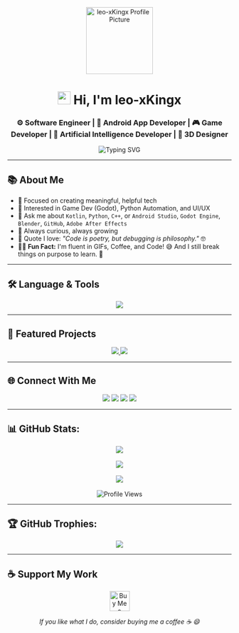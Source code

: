<p align="center">
  <img src="https://github.com/leo-xKingx.png?size=150" width="150" alt="leo-xKingx Profile Picture" />
</p>

<h1 align="center"><img src="https://media.giphy.com/media/hvRJCLFzcasrR4ia7z/giphy.gif" width="29px"> Hi, I'm leo-xKingx</h1>
<h3 align="center">⚙️ Software Engineer | 📱 Android App Developer | 🎮 Game Developer | 🤖 Artificial Intelligence Developer | 🧱 3D Designer</h3>

<p align="center">
  <img src="https://readme-typing-svg.demolab.com?font=Fira+Code&size=20&pause=1000&center=true&vCenter=true&multiline=true&width=600&height=60&lines=I+code+what+I+imagine+🧠;Always+learning+💻;Open+Source+Contributor+🚀" alt="Typing SVG" />
</p>

---

## 📚 About Me

- 🎯 Focused on creating meaningful, helpful tech
- 🧩 Interested in Game Dev (Godot), Python Automation, and UI/UX  
- 💬 Ask me about `Kotlin`, `Python`, `C++`, or `Android Studio`, `Godot Engine`, `Blender`, `GitHub`, `Adobe After Effects` 
- 🌱 Always curious, always growing  
- 🧠 Quote I love: _"Code is poetry, but debugging is philosophy."_ 🤓  
- 🤹‍♂️ **Fun Fact:** I'm fluent in GIFs, Coffee, and Code! 😅 And I still break things on purpose to learn. 🤯

---

## 🛠️ Language & Tools

<p align="center">
  <img src="https://skillicons.dev/icons?i=kotlin,python,cpp,androidstudio,godot,blender,github,aftereffects" />
</p>

---

## 📂 Featured Projects

<p align="center">
  <a href="https://github.com/OmarxKhattab/Calculator">
    <img src="https://github-readme-stats.vercel.app/api/pin/?username=OmarxKhattab&repo=calculator" />
  </a>
  <a href="https://github.com/OmarxKhattab/OmarxKhattab">
    <img src="https://github-readme-stats.vercel.app/api/pin/?username=OmarxKhattab&repo=OmarxKhattab" />
  </a>
</p>

---

## 🌐 Connect With Me

<p align="center">
  <a href="mailto:leoxking.official@gmail.com"><img src="https://img.shields.io/badge/Gmail-D14836?style=for-the-badge&logo=gmail&logoColor=white" /></a>
  <a href="mailto:leo_xKing.official@outlook.com"><img src="https://img.shields.io/badge/Outlook-0078D4?style=for-the-badge&logo=microsoft-outlook&logoColor=white" /></a>
  <a href="https://www.tiktok.com/@leoxking8"><img src="https://img.shields.io/badge/TikTok-010101?style=for-the-badge&logo=tiktok&logoColor=69C9D0" /></a>
  <a href="https://www.youtube.com/@leo_xKing-f7t6c"><img src="https://img.shields.io/badge/YouTube-FF0000?style=for-the-badge&logo=youtube&logoColor=white" /></a>
</p>

---

## 📊 GitHub Stats:

<p align="center">
  <img src="https://github-readme-streak-stats.herokuapp.com/?user=leo-xKingx" />
  <br><br>
  <img src="https://github-readme-stats.vercel.app/api?username=leo-xKingx" />
  <br><br>
  <img src="https://github-readme-stats.vercel.app/api/top-langs/?username=leo-xKingx" />
  <br><br>
  <img src="https://komarev.com/ghpvc/?username=leo-xKingx" alt="Profile Views" />
</p>

---

## 🏆 GitHub Trophies:

<p align="center">
  <img src="https://github-profile-trophy.vercel.app/?username=leo-xKingx" />
</p>

---

## ☕ Support My Work

<p align="center">
  <a href="https://ko-fi.com/leo_xking">
    <img src="https://cdn.ko-fi.com/cdn/kofi3.png?v=3" height="45" alt="Buy Me a Coffee" />
  </a>
</p>

<p align="center"><em>If you like what I do, consider buying me a coffee ☕ 😄</em></p>